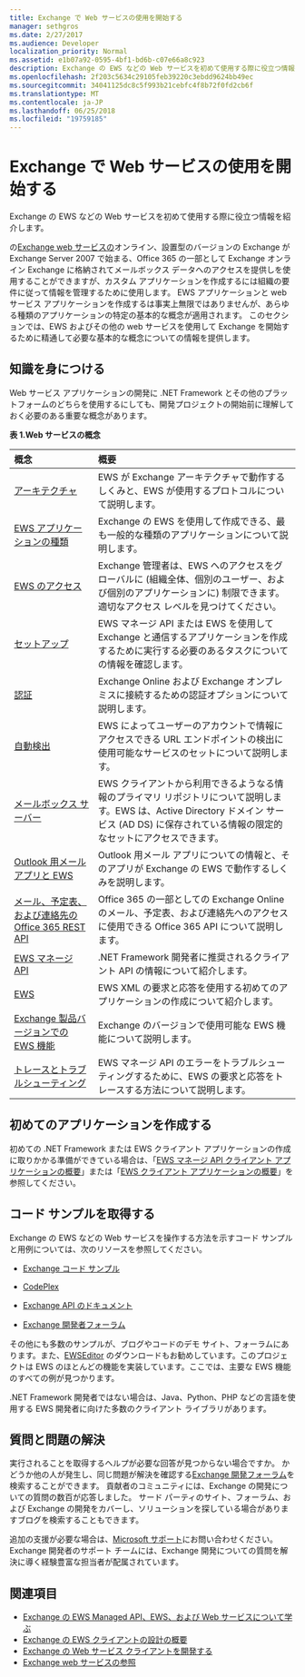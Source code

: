 ```yaml
---
title: Exchange で Web サービスの使用を開始する
manager: sethgros
ms.date: 2/27/2017
ms.audience: Developer
localization_priority: Normal
ms.assetid: e1b07a92-0595-4bf1-bd6b-c07e66a8c923
description: Exchange の EWS などの Web サービスを初めて使用する際に役立つ情報を紹介します。
ms.openlocfilehash: 2f203c5634c29105feb39220c3ebdd9624bb49ec
ms.sourcegitcommit: 34041125dc8c5f993b21cebfc4f8b72f0fd2cb6f
ms.translationtype: MT
ms.contentlocale: ja-JP
ms.lasthandoff: 06/25/2018
ms.locfileid: "19759185"
---
```

# <a name="start-using-web-services-in-exchange"></a>Exchange で Web サービスの使用を開始する

Exchange の EWS などの Web サービスを初めて使用する際に役立つ情報を紹介します。
  
の[Exchange web サービスの](explore-the-ews-managed-api-ews-and-web-services-in-exchange.md)オンライン、設置型のバージョンの Exchange が Exchange Server 2007 で始まる、Office 365 の一部として Exchange オンライン Exchange に格納されてメールボックス データへのアクセスを提供しを使用することができますが、カスタム アプリケーションを作成するには組織の要件に従って情報を管理するために使用します。 EWS アプリケーションと web サービス アプリケーションを作成するは事実上無限ではありませんが、あらゆる種類のアプリケーションの特定の基本的な概念が適用されます。 このセクションでは、EWS およびその他の web サービスを使用して Exchange を開始するために精通して必要な基本的な概念についての情報を提供します。 
  
## <a name="build-your-knowledge"></a>知識を身につける
<a name="bk_Knowledge"> </a>

Web サービス アプリケーションの開発に .NET Framework とその他のプラットフォームのどちらを使用するにしても、開発プロジェクトの開始前に理解しておく必要のある重要な概念があります。 
  
**表 1.Web サービスの概念**

|**概念**|**概要**|
|:-----|:-----|
|[アーキテクチャ](ews-applications-and-the-exchange-architecture.md) <br/> |EWS が Exchange アーキテクチャで動作するしくみと、EWS が使用するプロトコルについて説明します。  <br/> |
|[EWS アプリケーションの種類](ews-application-types.md) <br/> |Exchange の EWS を使用して作成できる、最も一般的な種類のアプリケーションについて説明します。  <br/> |
|[EWS のアクセス](controlling-client-application-access-to-ews-in-exchange.md) <br/> |Exchange 管理者は、EWS へのアクセスをグローバルに (組織全体、個別のユーザー、および個別のアプリケーションに) 制限できます。適切なアクセス レベルを見つけてください。  <br/> |
|[セットアップ](setting-up-your-ews-application.md) <br/> |EWS マネージ API または EWS を使用して Exchange と通信するアプリケーションを作成するために実行する必要のあるタスクについての情報を確認します。  <br/> |
|[認証](authentication-and-ews-in-exchange.md) <br/> |Exchange Online および Exchange オンプレミスに接続するための認証オプションについて説明します。  <br/> |
|[自動検出](autodiscover-for-exchange.md) <br/> |EWS によってユーザーのアカウントで情報にアクセスできる URL エンドポイントの検出に使用可能なサービスのセットについて説明します。  <br/> |
|[メールボックス サーバー](http://technet.microsoft.com/en-us/library/jj150491%28v=exchg.150%29.aspx) <br/> |EWS クライアントから利用できるようなる情報のプライマリ リポジトリについて説明します。EWS は、Active Directory ドメイン サービス (AD DS) に保存されている情報の限定的なセットにアクセスできます。  <br/> |
|[Outlook 用メール アプリと EWS](mail-apps-for-outlook-and-ews-in-exchange.md) <br/> |Outlook 用メール アプリについての情報と、そのアプリが Exchange の EWS で動作するしくみを説明します。  <br/> |
|[メール、予定表、および連絡先の Office 365 REST API](office-365-rest-apis-for-mail-calendars-and-contacts.md) <br/> |Office 365 の一部としての Exchange Online のメール、予定表、および連絡先へのアクセスに使用できる Office 365 API について説明します。  <br/> |
|[EWS マネージ API](get-started-with-ews-managed-api-client-applications.md) <br/> |.NET Framework 開発者に推奨されるクライアント API の情報について紹介します。  <br/> |
|[EWS](get-started-with-ews-client-applications.md) <br/> |EWS XML の要求と応答を使用する初めてのアプリケーションの作成について紹介します。  <br/> |
|[Exchange 製品バージョンでの EWS 機能](ews-functionality-in-exchange-product-versions.md) <br/> |Exchange のバージョンで使用可能な EWS 機能について説明します。  <br/> |
|[トレースとトラブルシューティング](how-to-trace-requests-responses-to-troubleshoot-ews-managed-api-applications.md) <br/> |EWS マネージ API のエラーをトラブルシューティングするために、EWS の要求と応答をトレースする方法について説明します。  <br/> |
   
## <a name="create-your-first-application"></a>初めてのアプリケーションを作成する
<a name="create"> </a>

初めての .NET Framework または EWS クライアント アプリケーションの作成に取りかかる準備ができている場合は、「[EWS マネージ API クライアント アプリケーションの概要](get-started-with-ews-managed-api-client-applications.md)」または「[EWS クライアント アプリケーションの概要](get-started-with-ews-client-applications.md)」を参照してください。
  
## <a name="get-code-samples"></a>コード サンプルを取得する
<a name="samples"> </a>

Exchange の EWS などの Web サービスを操作する方法を示すコード サンプルと用例については、次のリソースを参照してください。
  
- [Exchange コード サンプル](http://code.msdn.microsoft.com/exchange)
    
- [CodePlex](http://www.codeplex.com/)
    
- [Exchange API のドキュメント](develop-web-service-clients-for-exchange.md)
    
- [Exchange 開発者フォーラム](http://social.technet.microsoft.com/Forums/exchange/en-US/home?forum=exchangesvrdevelopment)
    
その他にも多数のサンプルが、ブログやコードのデモ サイト、フォーラムにあります。また、[EWSEditor](http://ewseditor.codeplex.com/) のダウンロードもお勧めしています。このプロジェクトは EWS のほとんどの機能を実装しています。ここでは、主要な EWS 機能のすべての例が見つかります。
  
.NET Framework 開発者ではない場合は、Java、Python、PHP などの言語を使用する EWS 開発者に向けた多数のクライアント ライブラリがあります。 
  
## <a name="ask-questions-and-solve-problems"></a>質問と問題の解決
<a name="questions"> </a>

実行されることを取得するヘルプが必要な回答が見つからない場合ですか。 かどうか他の人が発生し、同じ問題が解決を確認する[Exchange 開発フォーラム](http://social.technet.microsoft.com/Forums/exchange/en-US/home?forum=exchangesvrdevelopment)を検索することができます。 貢献者のコミュニティには、Exchange の開発についての質問の数百が応答しました。 サード パーティのサイト、フォーラム、および Exchange の開発をカバーし、ソリューションを探している場合がありますブログを検索することもできます。 
  
追加の支援が必要な場合は、[Microsoft サポート](https://support.microsoft.com/)にお問い合わせください。Exchange 開発者のサポート チームには、Exchange 開発についての質問を解決に導く経験豊富な担当者が配属されています。 
  
## <a name="see-also"></a>関連項目

- [Exchange の EWS Managed API、EWS、および Web サービスについて学ぶ](explore-the-ews-managed-api-ews-and-web-services-in-exchange.md) 
- [Exchange の EWS クライアントの設計の概要](ews-client-design-overview-for-exchange.md) 
- [Exchange の Web サービス クライアントを開発する](develop-web-service-clients-for-exchange.md) 
- [Exchange web サービスの参照](../web-service-reference/web-services-reference-for-exchange.md)
    


